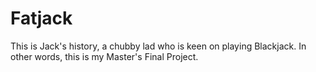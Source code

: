 # Fatjack
This is Jack's history, a chubby lad who is keen on playing Blackjack. In other words, this is my Master's Final Project.
